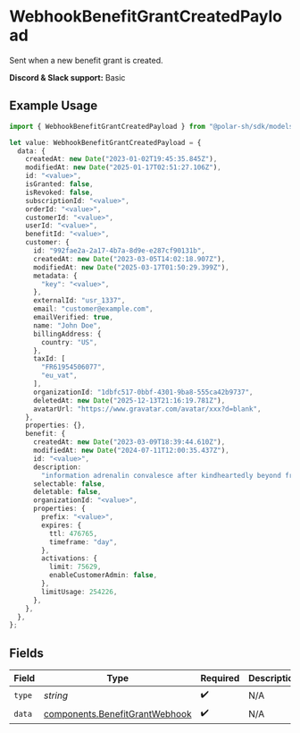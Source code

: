 # WebhookBenefitGrantCreatedPayload

Sent when a new benefit grant is created.

**Discord & Slack support:** Basic

## Example Usage

```typescript
import { WebhookBenefitGrantCreatedPayload } from "@polar-sh/sdk/models/components/webhookbenefitgrantcreatedpayload.js";

let value: WebhookBenefitGrantCreatedPayload = {
  data: {
    createdAt: new Date("2023-01-02T19:45:35.845Z"),
    modifiedAt: new Date("2025-01-17T02:51:27.106Z"),
    id: "<value>",
    isGranted: false,
    isRevoked: false,
    subscriptionId: "<value>",
    orderId: "<value>",
    customerId: "<value>",
    userId: "<value>",
    benefitId: "<value>",
    customer: {
      id: "992fae2a-2a17-4b7a-8d9e-e287cf90131b",
      createdAt: new Date("2023-03-05T14:02:18.907Z"),
      modifiedAt: new Date("2025-03-17T01:50:29.399Z"),
      metadata: {
        "key": "<value>",
      },
      externalId: "usr_1337",
      email: "customer@example.com",
      emailVerified: true,
      name: "John Doe",
      billingAddress: {
        country: "US",
      },
      taxId: [
        "FR61954506077",
        "eu_vat",
      ],
      organizationId: "1dbfc517-0bbf-4301-9ba8-555ca42b9737",
      deletedAt: new Date("2025-12-13T21:16:19.781Z"),
      avatarUrl: "https://www.gravatar.com/avatar/xxx?d=blank",
    },
    properties: {},
    benefit: {
      createdAt: new Date("2023-03-09T18:39:44.610Z"),
      modifiedAt: new Date("2024-07-11T12:00:35.437Z"),
      id: "<value>",
      description:
        "information adrenalin convalesce after kindheartedly beyond frizz sock",
      selectable: false,
      deletable: false,
      organizationId: "<value>",
      properties: {
        prefix: "<value>",
        expires: {
          ttl: 476765,
          timeframe: "day",
        },
        activations: {
          limit: 75629,
          enableCustomerAdmin: false,
        },
        limitUsage: 254226,
      },
    },
  },
};
```

## Fields

| Field                                                                            | Type                                                                             | Required                                                                         | Description                                                                      | Example                                                                          |
| -------------------------------------------------------------------------------- | -------------------------------------------------------------------------------- | -------------------------------------------------------------------------------- | -------------------------------------------------------------------------------- | -------------------------------------------------------------------------------- |
| `type`                                                                           | *string*                                                                         | :heavy_check_mark:                                                               | N/A                                                                              | benefit_grant.created                                                            |
| `data`                                                                           | [components.BenefitGrantWebhook](../../models/components/benefitgrantwebhook.md) | :heavy_check_mark:                                                               | N/A                                                                              |                                                                                  |